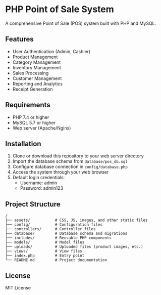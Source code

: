 # PHP Point of Sale System

A comprehensive Point of Sale (POS) system built with PHP and MySQL.

## Features

- User Authentication (Admin, Cashier)
- Product Management
- Category Management
- Inventory Management
- Sales Processing
- Customer Management
- Reporting and Analytics
- Receipt Generation

## Requirements

- PHP 7.4 or higher
- MySQL 5.7 or higher
- Web server (Apache/Nginx)

## Installation

1. Clone or download this repository to your web server directory
2. Import the database schema from `database/pos_db.sql`
3. Configure database connection in `config/database.php`
4. Access the system through your web browser
5. Default login credentials:
   - Username: admin
   - Password: admin123

## Project Structure

```
/
├── assets/           # CSS, JS, images, and other static files
├── config/           # Configuration files
├── controllers/      # Controller files
├── database/         # Database schema and migrations
├── includes/         # Reusable PHP components
├── models/           # Model files
├── uploads/          # Uploaded files (product images, etc.)
├── views/            # View files
├── index.php         # Entry point
└── README.md         # Project documentation
```

## License

MIT License